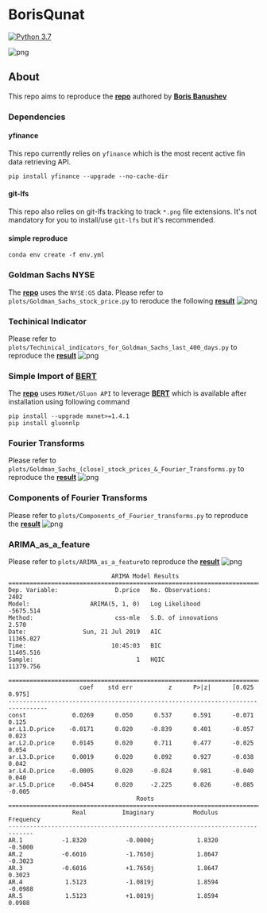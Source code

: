 # BorisQunat
[![Python 3.7](https://img.shields.io/badge/python-3.7-blue.svg)](https://www.python.org/downloads/release/python-370/)

![png](assets/teaser.jpg)


## About
This repo aims to reproduce the __[repo](https://github.com/borisbanushev/stockpredictionai)__ authored by __[Boris Banushev](https://www.linkedin.com/in/borisbanushev/)__ 

### Dependencies 

#### yfinance
This repo currently relies on `yfinance` which is the most recent active fin data retrieving API.

    pip install yfinance --upgrade --no-cache-dir

#### git-lfs 
This repo also relies on git-lfs tracking to track `*.png` file extensions. It's not mandatory for you to install/use `git-lfs` but it's recommended.

#### simple reproduce
    conda env create -f env.yml

    


### Goldman Sachs NYSE

The __[repo](https://github.com/borisbanushev/stockpredictionai)__ uses the `NYSE:GS` data. Please refer to `plots/Goldman_Sachs_stock_price.py` to reroduce the following __[result](https://github.com/borisbanushev/stockpredictionai/blob/master/output_21_0.png)__
![png](assets/Goldman_Sachs_stock_price.png)


### Techinical Indicator 
Please refer to `plots/Techinical_indicators_for_Goldman_Sachs_last_400_days.py` to reproduce the __[result](https://github.com/borisbanushev/stockpredictionai/blob/master/output_32_0.png)__
![png](assets/Techinical_indicators_for_Goldman_Sachs_last_400_days.png)


### Simple Import of __[BERT](https://github.com/google-research/bert)__

The __[repo](https://github.com/borisbanushev/stockpredictionai)__ uses `MXNet/Gluon API` to leverage __[BERT](https://github.com/google-research/bert)__ which is available after installation using following command 

    pip install --upgrade mxnet>=1.4.1
    pip install gluonnlp


### Fourier Transforms
Please refer to `plots/Goldman_Sachs_(close)_stock_prices_&_Fourier_Transforms.py` to reproduce the __[result](https://github.com/borisbanushev/stockpredictionai/blob/master/output_45_0.png)__ 
![png](assets/Goldman_Sachs_(close)_stock_prices_&_Fourier_Transforms.png)


### Components of Fourier Transforms
Please refer to `plots/Components_of_Fourier_transforms.py` to reproduce the __[result](https://github.com/borisbanushev/stockpredictionai/blob/master/output_47_0.png)__ 
![png](assets/Components_of_Fourier_transforms.png)


### ARIMA_as_a_feature
Please refer to `plots/ARIMA_as_a_feature`to reproduce the __[result](https://github.com/borisbanushev/stockpredictionai/blob/master/output_51_0.png)__ 
![png](assets/ARIMA_as_a_feature.png)
    
                                 ARIMA Model Results                              
    ==============================================================================
    Dep. Variable:                D.price   No. Observations:                 2402
    Model:                 ARIMA(5, 1, 0)   Log Likelihood               -5675.514
    Method:                       css-mle   S.D. of innovations              2.570
    Date:                Sun, 21 Jul 2019   AIC                          11365.027
    Time:                        10:45:03   BIC                          11405.516
    Sample:                             1   HQIC                         11379.756
                                                                                  
    =================================================================================
                        coef    std err          z      P>|z|      [0.025      0.975]
    ---------------------------------------------------------------------------------
    const             0.0269      0.050      0.537      0.591      -0.071       0.125
    ar.L1.D.price    -0.0171      0.020     -0.839      0.401      -0.057       0.023
    ar.L2.D.price     0.0145      0.020      0.711      0.477      -0.025       0.054
    ar.L3.D.price     0.0019      0.020      0.092      0.927      -0.038       0.042
    ar.L4.D.price    -0.0005      0.020     -0.024      0.981      -0.040       0.040
    ar.L5.D.price    -0.0454      0.020     -2.225      0.026      -0.085      -0.005
                                        Roots                                    
    =============================================================================
                      Real          Imaginary           Modulus         Frequency
    -----------------------------------------------------------------------------
    AR.1           -1.8320           -0.0000j            1.8320           -0.5000
    AR.2           -0.6016           -1.7650j            1.8647           -0.3023
    AR.3           -0.6016           +1.7650j            1.8647            0.3023
    AR.4            1.5123           -1.0819j            1.8594           -0.0988
    AR.5            1.5123           +1.0819j            1.8594            0.0988